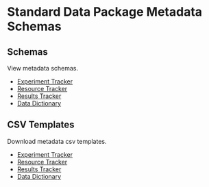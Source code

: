 # Standard Data Package Metadata Schemas

## Schemas

View metadata schemas.

* [Experiment Tracker](md_experiment_tracker.md)
* [Resource Tracker](md_resource_tracker.md)
* [Results Tracker](md_results_tracker.md)
* [Data Dictionary](md_data_dictionary_fields.md)

## CSV Templates

Download metadata csv templates.

* <a href="../csv-templates/heal-csv-experiment-tracker.csv" download>Experiment Tracker</a>
* <a href="../csv-templates/heal-csv-resource-tracker.csv" download>Resource Tracker</a>
* <a href="../csv-templates/heal-csv-results-tracker.csv" download>Results Tracker</a>
* <a href="../csv-templates/heal-csv-data-dictionary.csv" download>Data Dictionary</a>

